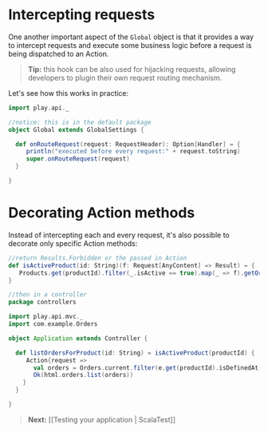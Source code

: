 # Intercepting requests

One another important aspect of  the ```Global``` object is that it provides a way to intercept requests and execute some business logic before a request is being dispatched to an Action. 

> **Tip:** this hook can be also used for hijacking requests, allowing developers to plugin their own request routing mechanism. 

Let's see how this works in practice:

```scala
import play.api._

//notice: this is in the default package
object Global extends GlobalSettings {

  def onRouteRequest(request: RequestHeader): Option[Handler] = {
     println("executed before every request:" + request.toString)
     super.onRouteRequest(request)
  }

}
```

# Decorating Action methods

Instead of intercepting each and every request, it's also possible to decorate only specific Action methods:

```scala
//return Results.Forbidden or the passed in Action
def isActiveProduct(id: String)(f: Request[AnyContent] => Result) = {
   Products.get(productId).filter(_.isActive == true).map(_ => f).getOrElse( Results.Forbidden) 
}

//then in a controller
package controllers

import play.api.mvc._
import com.example.Orders

object Application extends Controller {

  def listOrdersForProduct(id: String) = isActiveProduct(productId) {
     Action{request => 
       val orders = Orders.current.filter(e.get(productId).isDefinedAt)
       Ok(html.orders.list(orders))
    }
  }

}
```

> **Next:** [[Testing your application | ScalaTest]]